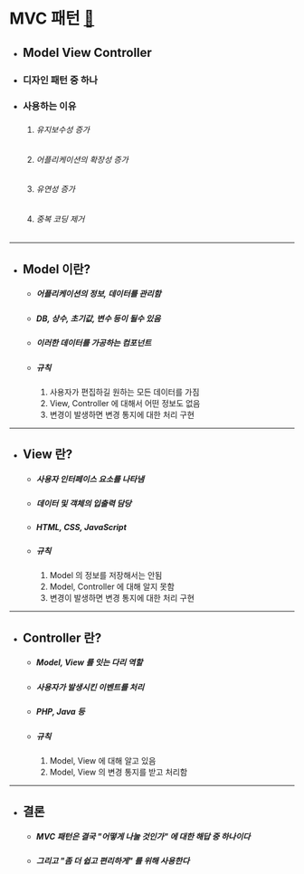 # MVC 패턴 [&#128209;](https://m.blog.naver.com/jhc9639/220967034588)


- ## Model View Controller
- ### 디자인 패턴 중 하나
- ### 사용하는 이유
	1. ###### 유지보수성 증가
	2. ###### 어플리케이션의 확장성 증가
	3. ###### 유연성 증가
	4. ###### 중복 코딩 제거

-----

- ## Model 이란?
	- ##### 어플리케이션의 정보, 데이터를 관리함
	- ##### DB, 상수, 초기값, 변수 등이 될수 있음
	- ##### 이러한 데이터를 가공하는 컴포넌트
	- ##### 규칙
		1. 사용자가 편집하길 원하는 모든 데이터를 가짐
		2. View, Controller 에 대해서 어떤 정보도 없음
		3. 변경이 발생하면 변경 통지에 대한 처리 구현

-----

- ## View 란?
	- ##### 사용자 인터페이스 요소를 나타냄
	- ##### 데이터 및 객체의 입출력 담당
	- ##### HTML, CSS, JavaScript
	- ##### 규칙
		1. Model 의 정보를 저장해서는 안됨
		2. Model, Controller 에 대해 알지 못함
		3. 변경이 발생하면 변경 통지에 대한 처리 구현

-----

- ## Controller 란?
  - ##### Model, View 를 잇는 다리 역할
  - ##### 사용자가 발생시킨 이벤트를 처리
  - ##### PHP, Java 등
  - ##### 규칙
    1. Model, View 에 대해 알고 있음
    2. Model, View 의 변경 통지를 받고 처리함

-----

- ## 결론
	- ##### MVC 패턴은 결국 "어떻게 나눌 것인가" 에 대한 해답 중 하나이다
	- ##### 그리고 "좀 더 쉽고 편리하게" 를 위해 사용한다